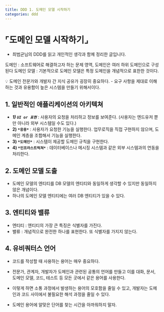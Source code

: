 ```yaml
---
title: DDD 1. 도메인 모델 시작하기
categories: ddd
---
```


# ⌜**도메인 모델 시작하기⌟**

- 최범균님의 DDD를 읽고 개인적인 생각과 함께 정리한 글입니다.

도메인 : 소프트웨어로 해결하고자 하는 문제 영역, 도메인은 여러 하위 도메인으로 구성된다
도메인 모델 : 기본적으로 도메인 모델은 특정 도메인을 개념적으로 표한한 것이다.

<aside>
💡 도메인 전문가와 개발자 간 지식 공유가 굉장히 중요하다.
- 요구 사항을 제대로 이해하는 것과 유용함이 높은 시스템을 만들기 위해서이다.

</aside>

## 1. 일반적인 애플리케이션의 아키텍쳐

- ***1) `UI or 표현`*** : 사용자의 요청을 처리하고 정보를 보여준다. 
(사용자는 엔드유저 뿐만 아니라 외부 시스템일 수도 있다.)
- **2) `*응용*`** : 사용자가 요청한 기능을 실행한다. 업무로직을 직접 구현하지 않으며, 도메인 계층을 조합해서 기능을 실행한다.
- **3) `*도메인*`** : 시스템이 제공할 도메인 규칙을 구현한다.
- **4) `*인프라스트럭쳐*`** : 데이터베이스나 메시징 시스템과 같은 외부 시스템과의 연동을 처리한다.

## 2. 도메인 모델 도출

- 도메인 모델의 엔티티를 DB 모델의 엔티티와 동일하게 생각할 수 있지만 동일하지 않은 개념이다.
- 하나의 도메인 모델 엔티티에는 여러 DB 엔티티가 있을 수 있다.

## 3. 엔티티와 밸류

- 엔티티 : 엔티티의 가장 큰 특징은 식별자를 가진다.
- 밸류 : 개념적으로 완전한 하나를 표현한다. 또 식별자를 가지지 않는다.

## 4. 유비쿼터스 언어

- 코드를 작성할 때 사용하는 용어는 매우 중요하다. 

- 전문가, 관계자, 개발자가 도메인과 관련된 공통의 언어를 만들고 이를 대화, 문서, 도메인 모델, 코드, 테스트 등 모든 곳에서 같은 용어를 사용한다. 

- 이렇게 하면 소통 과정에서 발생하는 용어의 모호함을 줄일 수 있고, 개발자는 도메인과 코드 사이에서 불필요한 해석 과정을 줄일 수 있다.

- 도메인 용어에 알맞은 단어를 찾는 시간을 아까워하지 말자.